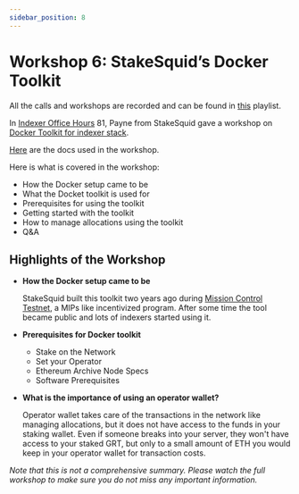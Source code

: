```yaml
---
sidebar_position: 8
---
```


# Workshop 6: StakeSquid’s Docker Toolkit

All the calls and workshops are recorded and can be found in [this](https://www.youtube.com/playlist?list=PLTqyKgxaGF3SvYpAaIFAj9Gr-Rp0l7gUa) playlist. 

In [Indexer Office Hours](https://www.youtube.com/channel/UCQ7G_cCufIVUdUUUf-jdoVA) 81, Payne from StakeSquid gave a workshop on [Docker Toolkit for indexer stack](https://www.youtube.com/watch?v=85Tw5dCMrwo).


[Here](https://github.com/StakeSquid/graphprotocol-testnet-docker) are the docs used in the workshop. 

Here is what is covered in the workshop: 

- How the Docker setup came to be
- What the Docket toolkit is used for 
- Prerequisites for using the toolkit
- Getting started with the toolkit 
- How to manage allocations using the toolkit
- Q&A 

## Highlights of the Workshop

- **How the Docker setup came to be**

    StakeSquid built this toolkit two years ago during [Mission Control Testnet](https://thegraph.com/blog/testnet-announcement/), a MIPs like incentivized program. After some time the tool became public and lots of indexers started using it. 

- **Prerequisites for Docker toolkit**
    - Stake on the Network
    - Set your Operator
    - Ethereum Archive Node Specs
    - Software Prerequisites

- **What is the importance of using an operator wallet?**

    Operator wallet takes care of the transactions in the network like managing allocations, but it does not have access to the funds in your staking wallet. Even if someone breaks into your server, they won't have access to your staked GRT, but only to a small amount of ETH you would keep in your operator wallet for transaction costs. 

*Note that this is not a comprehensive summary. Please watch the full workshop to make sure you do not miss any important information.*